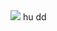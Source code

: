<img src="https://capsule-render.vercel.app/api?type=wave&color=auto&height=300&section=header&text=song%20jinsub&fontSize=90" />
        hu dd
